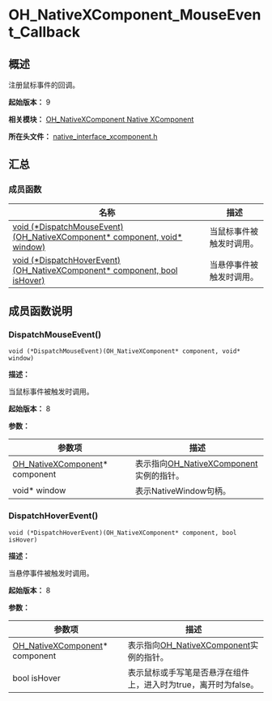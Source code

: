 # OH_NativeXComponent_MouseEvent_Callback

## 概述

注册鼠标事件的回调。

**起始版本：** 9

**相关模块：** [OH_NativeXComponent Native XComponent](capi-oh-nativexcomponent-native-xcomponent.md)

**所在头文件：** [native_interface_xcomponent.h](capi-native-interface-xcomponent-h.md)

## 汇总

### 成员函数

| 名称 | 描述 |
| -- | -- |
| [void (\*DispatchMouseEvent)(OH_NativeXComponent* component, void* window)](#dispatchmouseevent) | 当鼠标事件被触发时调用。 |
| [void (\*DispatchHoverEvent)(OH_NativeXComponent* component, bool isHover)](#dispatchhoverevent) | 当悬停事件被触发时调用。 |

## 成员函数说明

### DispatchMouseEvent()

```
void (*DispatchMouseEvent)(OH_NativeXComponent* component, void* window)
```

**描述：**


当鼠标事件被触发时调用。

**起始版本：** 8

**参数：**

| 参数项                                | 描述 |
|------------------------------------| -- |
| [OH_NativeXComponent](capi-oh-nativexcomponent-native-xcomponent-oh-nativexcomponent.md)* component | 表示指向[OH_NativeXComponent](capi-oh-nativexcomponent-native-xcomponent-oh-nativexcomponent.md)实例的指针。 |
| void* window                       | 表示NativeWindow句柄。 |

### DispatchHoverEvent()

```
void (*DispatchHoverEvent)(OH_NativeXComponent* component, bool isHover)
```

**描述：**


当悬停事件被触发时调用。

**起始版本：** 8

**参数：**

| 参数项                                | 描述 |
|------------------------------------| -- |
| [OH_NativeXComponent](capi-oh-nativexcomponent-native-xcomponent-oh-nativexcomponent.md)* component | 表示指向[OH_NativeXComponent](capi-oh-nativexcomponent-native-xcomponent-oh-nativexcomponent.md)实例的指针。 |
| bool isHover                       | 表示鼠标或手写笔是否悬浮在组件上，进入时为true，离开时为false。 |



